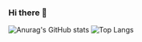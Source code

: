 ### Hi there 👋
![Anurag's GitHub stats](https://github-readme-stats.vercel.app/api?username=amuica379&layout=compact&show_icons=true&theme=tokyonight)
![Top Langs](https://github-readme-stats.vercel.app/api/top-langs/?username=amuica379&layout=compact&show_icons=true&theme=tokyonight)

<!--
**amuica379/amuica379** is a ✨ _special_ ✨ repository because its `README.md` (this file) appears on your GitHub profile.

Here are some ideas to get you started:

- 🔭 I’m currently working on ...
- 🌱 I’m currently learning ...
- 👯 I’m looking to collaborate on ...
- 🤔 I’m looking for help with ...
- 💬 Ask me about ...
- 📫 How to reach me: ...
- 😄 Pronouns: ...
- ⚡ Fun fact: ...
-->
